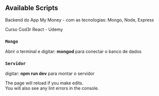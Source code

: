 

## Available Scripts

Backend do App My Money - com as tecnologias: Mongo, Node, Express

Curso Cod3r React - Udemy

### `Mongo`

Abrir o terminal e digitar: <strong>mongod</strong> para conectar o banco de dados

### `Servidor`

digitar: <strong>npm run dev</strong> para montar o servidor

The page will reload if you make edits.<br>
You will also see any lint errors in the console.

